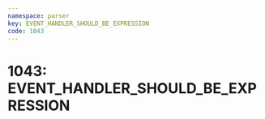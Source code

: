 ```yaml
---
namespace: parser
key: EVENT_HANDLER_SHOULD_BE_EXPRESSION
code: 1043
---
```


# 1043: EVENT_HANDLER_SHOULD_BE_EXPRESSION
